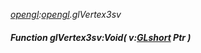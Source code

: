 _[opengl](../../modules/opengl/opengl-module.md):[opengl](../../modules/opengl/opengl-module.md).glVertex3sv_
##### Function glVertex3sv:Void( v:[GLshort](../../modules/opengl/opengl-glshort.md) Ptr )
